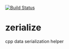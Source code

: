 [![Build Status](https://travis-ci.org/diffspb/zerialize.svg?branch=master)](https://travis-ci.org/diffspb/zerialize)
# zerialize
cpp data serialization helper
